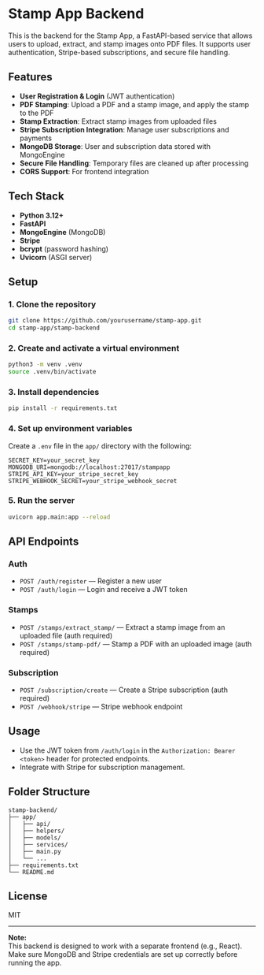 # Stamp App Backend

This is the backend for the Stamp App, a FastAPI-based service that allows users to upload, extract, and stamp images onto PDF files. It supports user authentication, Stripe-based subscriptions, and secure file handling.

## Features

- **User Registration & Login** (JWT authentication)
- **PDF Stamping**: Upload a PDF and a stamp image, and apply the stamp to the PDF
- **Stamp Extraction**: Extract stamp images from uploaded files
- **Stripe Subscription Integration**: Manage user subscriptions and payments
- **MongoDB Storage**: User and subscription data stored with MongoEngine
- **Secure File Handling**: Temporary files are cleaned up after processing
- **CORS Support**: For frontend integration

## Tech Stack

- **Python 3.12+**
- **FastAPI**
- **MongoEngine** (MongoDB)
- **Stripe**
- **bcrypt** (password hashing)
- **Uvicorn** (ASGI server)

## Setup

### 1. Clone the repository

```bash
git clone https://github.com/yourusername/stamp-app.git
cd stamp-app/stamp-backend
```

### 2. Create and activate a virtual environment

```bash
python3 -m venv .venv
source .venv/bin/activate
```

### 3. Install dependencies

```bash
pip install -r requirements.txt
```

### 4. Set up environment variables

Create a `.env` file in the `app/` directory with the following:

```
SECRET_KEY=your_secret_key
MONGODB_URI=mongodb://localhost:27017/stampapp
STRIPE_API_KEY=your_stripe_secret_key
STRIPE_WEBHOOK_SECRET=your_stripe_webhook_secret
```

### 5. Run the server

```bash
uvicorn app.main:app --reload
```

## API Endpoints

### Auth

- `POST /auth/register` — Register a new user
- `POST /auth/login` — Login and receive a JWT token

### Stamps

- `POST /stamps/extract_stamp/` — Extract a stamp image from an uploaded file (auth required)
- `POST /stamps/stamp-pdf/` — Stamp a PDF with an uploaded image (auth required)

### Subscription

- `POST /subscription/create` — Create a Stripe subscription (auth required)
- `POST /webhook/stripe` — Stripe webhook endpoint

## Usage

- Use the JWT token from `/auth/login` in the `Authorization: Bearer <token>` header for protected endpoints.
- Integrate with Stripe for subscription management.

## Folder Structure

```
stamp-backend/
├── app/
│   ├── api/
│   ├── helpers/
│   ├── models/
│   ├── services/
│   ├── main.py
│   └── ...
├── requirements.txt
└── README.md
```

## License

MIT

---

**Note:**  
This backend is designed to work with a separate frontend (e.g., React).  
Make sure MongoDB and Stripe credentials are set up correctly before running the app.